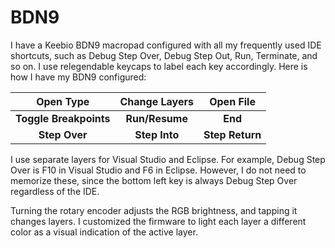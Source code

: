 # BDN9

I have a Keebio BDN9 macropad configured with all my frequently used IDE shortcuts, such as Debug Step Over, Debug Step Out, Run, Terminate, and so on. I use relegendable keycaps to label each key accordingly. Here is how I have my BDN9 configured:

| **Open Type** | **Change Layers** | **Open File** |
|:-:|:-:|:-:|
| **Toggle Breakpoints** | **Run/Resume** | **End** |
| **Step Over** | **Step Into** | **Step Return** |

I use separate layers for Visual Studio and Eclipse. For example, Debug Step Over is F10 in Visual Studio and F6 in Eclipse. However, I do not need to memorize these, since the bottom left key is always Debug Step Over regardless of the IDE.

Turning the rotary encoder adjusts the RGB brightness, and tapping it changes layers. I customized the firmware to light each layer a different color as a visual indication of the active layer.
